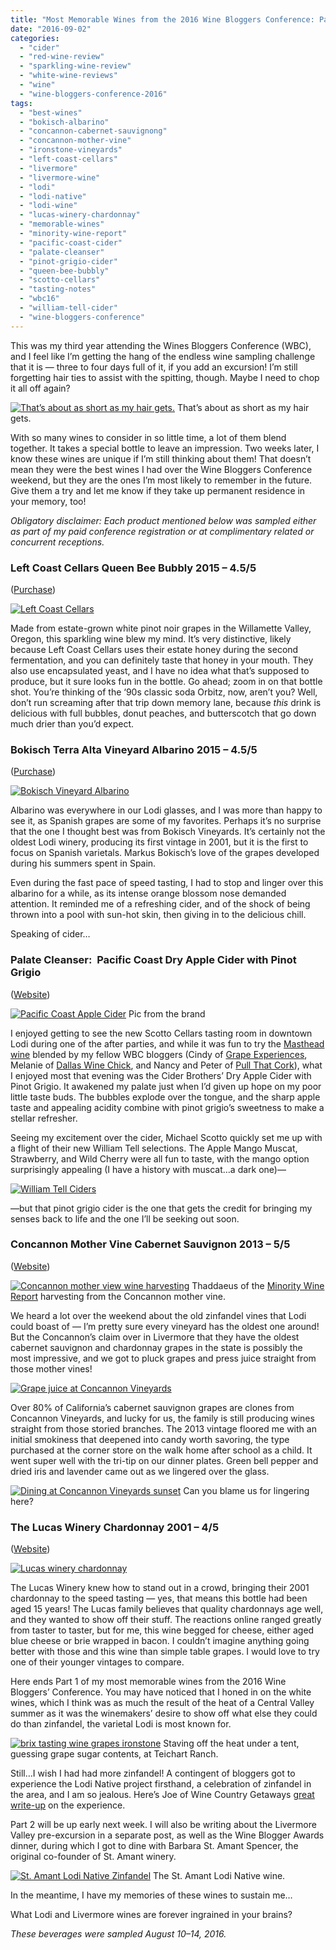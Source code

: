 ```yaml
---
title: "Most Memorable Wines from the 2016 Wine Bloggers Conference: Part 1"
date: "2016-09-02"
categories:
  - "cider"
  - "red-wine-review"
  - "sparkling-wine-review"
  - "white-wine-reviews"
  - "wine"
  - "wine-bloggers-conference-2016"
tags:
  - "best-wines"
  - "bokisch-albarino"
  - "concannon-cabernet-sauvignong"
  - "concannon-mother-vine"
  - "ironstone-vineyards"
  - "left-coast-cellars"
  - "livermore"
  - "livermore-wine"
  - "lodi"
  - "lodi-native"
  - "lodi-wine"
  - "lucas-winery-chardonnay"
  - "memorable-wines"
  - "minority-wine-report"
  - "pacific-coast-cider"
  - "palate-cleanser"
  - "pinot-grigio-cider"
  - "queen-bee-bubbly"
  - "scotto-cellars"
  - "tasting-notes"
  - "wbc16"
  - "william-tell-cider"
  - "wine-bloggers-conference"
---
```


This was my third year attending the Wines Bloggers Conference (WBC), and I feel like I’m getting the hang of the endless wine sampling challenge that it is — three to four days full of it, if you add an excursion! I’m still forgetting hair ties to assist with the spitting, though. Maybe I need to chop it all off again?




<div class="caption">

[![That’s about as short as my hair gets.](http://s3.amazonaws.com/thegourmez-wpmedia/2016/09/EarlyChildhood35-440x500.jpg)](http://s3.amazonaws.com/thegourmez-wpmedia/2016/09/EarlyChildhood35.jpg) That’s about as short as my hair gets.</div>


With so many wines to consider in so little time, a lot of them blend together. It takes a special bottle to leave an impression. Two weeks later, I know these wines are unique if I’m still thinking about them! That doesn’t mean they were the best wines I had over the Wine Bloggers Conference weekend, but they are the ones I’m most likely to remember in the future. Give them a try and let me know if they take up permanent residence in your memory, too!

_Obligatory disclaimer: Each product mentioned below was sampled either as part of my paid conference registration or at complimentary related or concurrent receptions._

### Left Coast Cellars Queen Bee Bubbly 2015 – 4.5/5

([Purchase](http://leftcoastcellars.orderport.net/product-details/0360/2015-Queen-Bee-Bubbly-750ml))

[![Left Coast Cellars](http://s3.amazonaws.com/thegourmez-wpmedia/2016/09/left-coast-cellars-365x500.jpg)](http://s3.amazonaws.com/thegourmez-wpmedia/2016/09/left-coast-cellars.jpg)

Made from estate-grown white pinot noir grapes in the Willamette Valley, Oregon, this sparkling wine blew my mind. It’s very distinctive, likely because Left Coast Cellars uses their estate honey during the second fermentation, and you can definitely taste that honey in your mouth. They also use encapsulated yeast, and I have no idea what that’s supposed to produce, but it sure looks fun in the bottle. Go ahead; zoom in on that bottle shot. You’re thinking of the ‘90s classic soda Orbitz, now, aren’t you? Well, don’t run screaming after that trip down memory lane, because _this_ drink is delicious with full bubbles, donut peaches, and butterscotch that go down much drier than you’d expect.

### Bokisch Terra Alta Vineyard Albarino 2015 – 4.5/5

([Purchase](http://www.bokischvineyards.com/product/Albari-o-2014?pageID=28E08354-E356-559E-B5F2-D2CFEB8E4878&sortBy=DisplayOrder&maxRows=20&))

[![Bokisch Vineyard Albarino](http://s3.amazonaws.com/thegourmez-wpmedia/2016/09/Bokisch-Albarino-281x500.jpg)](http://s3.amazonaws.com/thegourmez-wpmedia/2016/09/Bokisch-Albarino.jpg)

Albarino was everywhere in our Lodi glasses, and I was more than happy to see it, as Spanish grapes are some of my favorites. Perhaps it’s no surprise that the one I thought best was from Bokisch Vineyards. It’s certainly not the oldest Lodi winery, producing its first vintage in 2001, but it is the first to focus on Spanish varietals. Markus Bokisch’s love of the grapes developed during his summers spent in Spain.

Even during the fast pace of speed tasting, I had to stop and linger over this albarino for a while, as its intense orange blossom nose demanded attention. It reminded me of a refreshing cider, and of the shock of being thrown into a pool with sun-hot skin, then giving in to the delicious chill.

Speaking of cider…

### Palate Cleanser:  Pacific Coast Dry Apple Cider with Pinot Grigio

([Website](http://www.ciderbrothers.com/our-ciders/pacific-coast-cider/))




<div class="caption">

[![Pacific Coast Apple Cider](http://s3.amazonaws.com/thegourmez-wpmedia/2016/09/Pacific-Coast-Hard-Apple-Cider-with-Pinot-Grigio-161x500.png)](http://s3.amazonaws.com/thegourmez-wpmedia/2016/09/Pacific-Coast-Hard-Apple-Cider-with-Pinot-Grigio.png) Pic from the brand</div>


I enjoyed getting to see the new Scotto Cellars tasting room in downtown Lodi during one of the after parties, and while it was fun to try the [Masthead wine](http://www.grape-experiences.com/2016/07/scotto-cellars-masthead/) blended by my fellow WBC bloggers (Cindy of [Grape Experiences](http://www.grape-experiences.com/2016/07/scotto-cellars-masthead/), Melanie of [Dallas Wine Chick](http://www.dallaswinechick.com/), and Nancy and Peter of [Pull That Cork](http://www.pullthatcork.com/)), what I enjoyed most that evening was the Cider Brothers’ Dry Apple Cider with Pinot Grigio. It awakened my palate just when I’d given up hope on my poor little taste buds. The bubbles explode over the tongue, and the sharp apple taste and appealing acidity combine with pinot grigio’s sweetness to make a stellar refresher.

Seeing my excitement over the cider, Michael Scotto quickly set me up with a flight of their new William Tell selections. The Apple Mango Muscat, Strawberry, and Wild Cherry were all fun to taste, with the mango option surprisingly appealing (I have a history with muscat…a dark one)—

[![William Tell Ciders](http://s3.amazonaws.com/thegourmez-wpmedia/2016/09/2016-WBC-033-439x500.jpg)](http://s3.amazonaws.com/thegourmez-wpmedia/2016/09/2016-WBC-033.jpg)

—but that pinot grigio cider is the one that gets the credit for bringing my senses back to life and the one I’ll be seeking out soon.

### Concannon Mother Vine Cabernet Sauvignon 2013 – 5/5

([Website](http://www.concannonvineyard.com/))




<div class="caption">

[![Concannon mother view wine harvesting](http://s3.amazonaws.com/thegourmez-wpmedia/2016/09/WBC16-Livermore-075-361x500.jpg)](http://s3.amazonaws.com/thegourmez-wpmedia/2016/09/WBC16-Livermore-075.jpg) Thaddaeus of the [Minority Wine Report](http://theminoritywinereport.com/) harvesting from the Concannon mother vine.</div>


We heard a lot over the weekend about the old zinfandel vines that Lodi could boast of — I’m pretty sure every vineyard has the oldest one around! But the Concannon’s claim over in Livermore that they have the oldest cabernet sauvignon and chardonnay grapes in the state is possibly the most impressive, and we got to pluck grapes and press juice straight from those mother vines!

[![Grape juice at Concannon Vineyards](http://s3.amazonaws.com/thegourmez-wpmedia/2016/09/WBC16-Livermore-084-500x333.jpg)](http://s3.amazonaws.com/thegourmez-wpmedia/2016/09/WBC16-Livermore-084.jpg)

Over 80% of California’s cabernet sauvignon grapes are clones from Concannon Vineyards, and lucky for us, the family is still producing wines straight from those storied branches. The 2013 vintage floored me with an initial smokiness that deepened into candy worth savoring, the type purchased at the corner store on the walk home after school as a child. It went super well with the tri-tip on our dinner plates. Green bell pepper and dried iris and lavender came out as we lingered over the glass.




<div class="caption">

[![Dining at Concannon Vineyards sunset](http://s3.amazonaws.com/thegourmez-wpmedia/2016/09/WBC16-Livermore-089-333x500.jpg)](http://s3.amazonaws.com/thegourmez-wpmedia/2016/09/WBC16-Livermore-089.jpg) Can you blame us for lingering here?</div>


### The Lucas Winery Chardonnay 2001 – 4/5

([Website](https://www.lucaswinery.com/))

[![Lucas winery chardonnay](http://s3.amazonaws.com/thegourmez-wpmedia/2016/09/lucas-chardonnay-281x500.jpg)](http://s3.amazonaws.com/thegourmez-wpmedia/2016/09/lucas-chardonnay.jpg)

The Lucas Winery knew how to stand out in a crowd, bringing their 2001 chardonnay to the speed tasting — yes, that means this bottle had been aged 15 years! The Lucas family believes that quality chardonnays age well, and they wanted to show off their stuff. The reactions online ranged greatly from taster to taster, but for me, this wine begged for cheese, either aged blue cheese or brie wrapped in bacon. I couldn’t imagine anything going better with those and this wine than simple table grapes. I would love to try one of their younger vintages to compare.

Here ends Part 1 of my most memorable wines from the 2016 Wine Bloggers’ Conference. You may have noticed that I honed in on the white wines, which I think was as much the result of the heat of a Central Valley summer as it was the winemakers’ desire to show off what else they could do than zinfandel, the varietal Lodi is most known for.




<div class="caption">

[![brix tasting wine grapes ironstone](http://s3.amazonaws.com/thegourmez-wpmedia/2016/09/2016-WBC-Rolling-Stones-020-333x500.jpg)](http://s3.amazonaws.com/thegourmez-wpmedia/2016/09/2016-WBC-Rolling-Stones-020.jpg) Staving off the heat under a tent, guessing grape sugar contents, at Teichart Ranch.</div>


Still…I wish I had had more zinfandel! A contingent of bloggers got to experience the Lodi Native project firsthand, a celebration of zinfandel in the area, and I am so jealous. Here’s Joe of Wine Country Getaways [great write-up](http://winecountrygetaways.com/should-napa-vintners-follow-lodis-lead/) on the experience.

Part 2 will be up early next week. I will also be writing about the Livermore Valley pre-excursion in a separate post, as well as the Wine Blogger Awards dinner, during which I got to dine with Barbara St. Amant Spencer, the original co-founder of St. Amant winery.




<div class="caption">

[![St. Amant Lodi Native Zinfandel](http://s3.amazonaws.com/thegourmez-wpmedia/2016/09/2016-WBC-101-333x500.jpg)](http://s3.amazonaws.com/thegourmez-wpmedia/2016/09/2016-WBC-101.jpg) The St. Amant Lodi Native wine.</div>


In the meantime, I have my memories of these wines to sustain me…

What Lodi and Livermore wines are forever ingrained in your brains?

_These beverages were sampled August 10–14, 2016._
